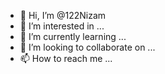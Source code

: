 - 👋 Hi, I’m @122Nizam
- 👀 I’m interested in ...
- 🌱 I’m currently learning ...
- 💞️ I’m looking to collaborate on ...
- 📫 How to reach me ...

<!---
122Nizam/122Nizam is a ✨ special ✨ repository because its `README.md` (this file) appears on your GitHub profile.
You can click the Preview link to take a look at your changes.
--->
